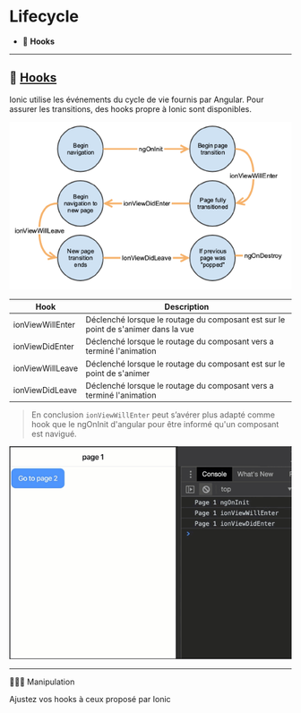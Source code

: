 # Lifecycle

*  🔖 **Hooks**

___

## 📑 [Hooks](https://ionicframework.com/docs/angular/lifecycle)

Ionic utilise les événements du cycle de vie fournis par Angular. Pour assurer les transitions, des hooks propre à Ionic sont disponibles.

![image](https://raw.githubusercontent.com/seeren-training/Ionic/master/wiki/resources/ioniclifecycle.png)

|Hook|Description|
|--|--|
|ionViewWillEnter|Déclenché lorsque le routage du composant est sur le point de s'animer dans la vue|
|ionViewDidEnter|Déclenché lorsque le routage du composant vers a terminé l'animation|
|ionViewWillLeave|Déclenché lorsque le routage du composant est sur le point de s'animer|
|ionViewDidLeave|Déclenché lorsque le routage du composant vers a terminé l'animation|

> En conclusion `ionViewWillEnter` peut s’avérer plus adapté comme hook que le ngOnInit d'angular pour être informé qu'un composant est navigué.

![image](https://raw.githubusercontent.com/seeren-training/Ionic/master/wiki/resources/ioniclifecycle.gif)

___

👨🏻‍💻 Manipulation

Ajustez vos hooks à ceux proposé par Ionic